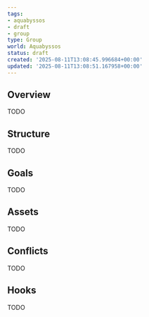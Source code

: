 ```yaml
---
tags:
- aquabyssos
- draft
- group
type: Group
world: Aquabyssos
status: draft
created: '2025-08-11T13:08:45.996684+00:00'
updated: '2025-08-11T13:08:51.167958+00:00'
---
```



## Overview

TODO
## Structure

TODO
## Goals

TODO
## Assets

TODO
## Conflicts

TODO
## Hooks

TODO
